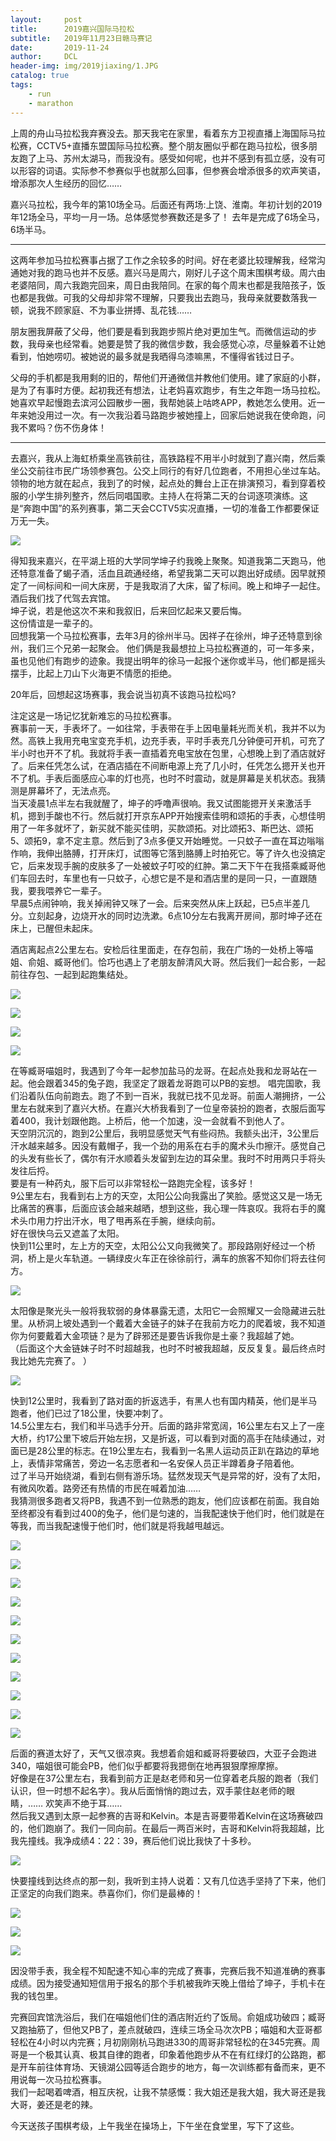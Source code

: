 ```yaml
---
layout:     post
title:      2019嘉兴国际马拉松
subtitle:   2019年11月23日赣马赛记
date:       2019-11-24
author:     DCL
header-img: img/2019jiaxing/1.JPG
catalog: true
tags:
    - run
    - marathon
---
```

上周的舟山马拉松我弃赛没去。那天我宅在家里，看着东方卫视直播上海国际马拉松赛，CCTV5+直播东盟国际马拉松赛。整个朋友圈似乎都在跑马拉松，很多朋友跑了上马、苏州太湖马，而我没有。感受如何呢，也并不感到有孤立感，没有可以形容的词语。实际参不参赛似乎也就那么回事，但参赛会增添很多的欢声笑语，增添那次人生经历的回忆……

嘉兴马拉松，我今年的第10场全马。后面还有两场:上饶、淮南。年初计划的2019年12场全马，平均一月一场。总体感觉参赛数还是多了！ 去年是完成了6场全马，6场半马。


----------

这两年参加马拉松赛事占据了工作之余较多的时间。好在老婆比较理解我，经常沟通她对我的跑马也并不反感。嘉兴马是周六，刚好儿子这个周末围棋考级。周六由老婆陪同，周六我跑完回来，周日由我陪同。在家的每个周末也都是我陪孩子，饭也都是我做。可我的父母却非常不理解，只要我出去跑马，我母亲就要数落我一顿，说我不顾家庭、不为事业拼搏、乱花钱……    

朋友圈我屏蔽了父母，他们要是看到我跑步照片绝对更加生气。而微信运动的步数，我母亲也经常看。她要是赞了我的微信步数，我会感觉心凉，尽量躲着不让她看到，怕她唠叨。被她说的最多就是我晒得乌漆嘛黑，不懂得省钱过日子。  

父母的手机都是我用剩的旧的，帮他们开通微信并教他们使用。建了家庭的小群，是为了有事时方便。起初我还有想法，让老妈喜欢跑步，有生之年跑一场马拉松。她喜欢早起慢跑去滨河公园散步一圈，我帮她装上咕咚APP，教她怎么使用。近一年来她没用过一次。有一次我沿着马路跑步被她撞上，回家后她说我在使命跑，问我不累吗？伤不伤身体！

----------

去嘉兴，我从上海虹桥乘坐高铁前往，高铁路程不用半小时就到了嘉兴南，然后乘坐公交前往市民广场领参赛包。公交上同行的有好几位跑者，不用担心坐过车站。领物的地方就在起点，我到了的时候，起点处的舞台上正在排演预习，看到穿着校服的小学生排列整齐，然后同唱国歌。主持人在将第二天的台词逐项演练。这是“奔跑中国”的系列赛事，第二天会CCTV5实况直播，一切的准备工作都要保证万无一失。

![](http://daichunlei.com/img/2019jiaxing/01.JPG)

得知我来嘉兴，在平湖上班的大学同学坤子约我晚上聚聚。知道我第二天跑马，他还特意准备了蝎子酒，活血且疏通经络，希望我第二天可以跑出好成绩。因早就预定了一间标间和一间大床房，于是我取消了大床，留了标间。晚上和坤子一起住。酒后我们找了代驾去宾馆。  
坤子说，若是他这次不来和我叙旧，后来回忆起来又要后悔。  
这份情谊是一辈子的。  
回想我第一个马拉松赛事，去年3月的徐州半马。因祥子在徐州，坤子还特意到徐州，我们三个兄弟一起聚会。
他们俩是我最想拉上马拉松赛道的，可一年多来，虽也见他们有跑步的迹象。我提出明年的徐马一起报个迷你或半马，他们都是摇头摆手，比起上刀山下火海更不情愿的拒绝。

20年后，回想起这场赛事，我会说当初真不该跑马拉松吗?

注定这是一场记忆犹新难忘的马拉松赛事。  
赛事前一天，手表坏了。一如往常，手表带在手上因电量耗光而关机，我并不以为然。高铁上我用充电宝变充手机，边充手表，平时手表充几分钟便可开机，可充了半小时也开不了机。我就将手表一直插着充电宝放在包里，心想晚上到了酒店就好了。后来任凭怎么试，在酒店插在不间断电源上充了几小时，任凭怎么摁开关也开不了机。手表后面感应心率的灯也亮，也时不时震动，就是屏幕是关机状态。我猜测是屏幕坏了，无法点亮。  
当天凌晨1点半左右我就醒了，坤子的呼噜声很响。我又试图能摁开关来激活手机，摁到手酸也不行。然后就打开京东APP开始搜索佳明和颂拓的手表，心想佳明用了一年多就坏了，新买就不能买佳明，买款颂拓。对比颂拓3、斯巴达、颂拓5、颂拓9，拿不定主意。然后到了3点多便又开始睡觉。一只蚊子一直在耳边嗡嗡作响，我伸出胳膊，打开床灯，试图等它落到胳膊上时拍死它。等了许久也没搞定它，后来发现手腕的皮肤多了一处被蚊子叮咬的红肿。第二天下午在我搭乘臧哥他们车回去时，车里也有一只蚊子，心想它是不是和酒店里的是同一只，一直跟随我，要我喂养它一辈子。  
早晨5点闹钟响，我关掉闹钟又咪了一会。后来突然从床上跃起，已5点半差几分。立刻起身，边烧开水的同时边洗漱。6点10分左右我离开房间，那时坤子还在床上，已醒但未起床。    

酒店离起点2公里左右。安检后往里面走，在存包前，我在广场的一处桥上等喵姐、俞姐、臧哥他们。恰巧也遇上了老朋友醉清风大哥。然后我们一起合影，一起前往存包、一起到起跑集结处。   

![](http://daichunlei.com/img/2019jiaxing/2.JPG)

![](http://daichunlei.com/img/2019jiaxing/3.JPG)

![](http://daichunlei.com/img/2019jiaxing/4.JPG)

![](http://daichunlei.com/img/2019jiaxing/5.JPG)

在等臧哥喵姐时，我遇到了今年一起参加盐马的龙哥。在起点处我和龙哥站在一起。他会跟着345的兔子跑，我坚定了跟着龙哥跑可以PB的妄想。
唱完国歌，我们沿着队伍向前跑去。跑了不到一百米，我就已找不见龙哥。前面人潮拥挤，一公里左右就来到了嘉兴大桥。在嘉兴大桥我看到了一位皇帝装扮的跑者，衣服后面写着400，我计划跟他跑。上桥后，他一个加速，没一会就看不到他人了。   
天空阴沉沉的，跑到2公里后，我明显感觉天气有些闷热。我额头出汗，3公里后汗水越来越多。因没有戴帽子，我一个劲的用系在右手的魔术头巾擦汗。感觉自己的头发有些长了，偶尔有汗水顺着头发留到左边的耳朵里。我时不时用两只手将头发往后捋。  
要是有一种药丸，服下后可以非常轻松一路跑完全程，该多好！   
9公里左右，我看到右上方的天空，太阳公公向我露出了笑脸。感觉这又是一场无比痛苦的赛事，后面应该会越来越晒，想到这些，我心理一阵哀叹。我将右手的魔术头巾用力拧出汗水，甩了甩再系在手腕，继续向前。   
好在很快乌云又遮盖了太阳。    
快到11公里时，左上方的天空，太阳公公又向我微笑了。那段路刚好经过一个桥洞，桥上是火车轨道。一辆绿皮火车正在徐徐前行，满车的旅客不知你们将去往何方。  

![](http://daichunlei.com/img/2019jiaxing/11.JPG)

太阳像是聚光头一般将我软弱的身体暴露无遗，太阳它一会照耀又一会隐藏进云肚里。从桥洞上坡处遇到一个戴着大金链子的妹子在我前方吃力的爬着坡，我不知道你为何要戴着大金项链？是为了辟邪还是要告诉我你是土豪？我超越了她。    
（后面这个大金链妹子时不时超越我，也时不时被我超越，反反复复。最后终点时我比她先完赛了。 ） 

![](http://daichunlei.com/img/2019jiaxing/22.jpg)

快到12公里时，我看到了路对面的折返选手，有黑人也有国内精英，他们是半马跑者，他们已过了18公里，快要冲刺了。  
14.5公里左右，我们和半马选手分开。后面的路非常宽阔，16公里左右又上了一座大桥，约17公里下坡后开始左拐，又是折返，可以看到对面的高手在陆续通过，对面已是28公里的标志。在19公里左右，我看到一名黑人运动员正趴在路边的草地上，表情非常痛苦，旁边一名志愿者和一名安保人员正半蹲着身子陪着他。  
过了半马开始绕湖，看到右侧有游乐场。猛然发现天气是异常的好，没有了太阳，有微风吹着。路旁还有热情的市民在喊着加油……    
我猜测很多跑者又将PB，我遇不到一位熟悉的跑友，他们应该都在前面。我自始至终都没有看到过400的兔子，他们是匀速的，当我配速快于他们时，他们就是在等我，而当我配速慢于他们时，他们就是将我越甩越远。  

![](http://daichunlei.com/img/2019jiaxing/10.JPG)

![](http://daichunlei.com/img/2019jiaxing/12.JPG)

![](http://daichunlei.com/img/2019jiaxing/13.JPG)

![](http://daichunlei.com/img/2019jiaxing/14.JPG)

![](http://daichunlei.com/img/2019jiaxing/15.JPG)

![](http://daichunlei.com/img/2019jiaxing/16.JPG)

![](http://daichunlei.com/img/2019jiaxing/17.JPG)

![](http://daichunlei.com/img/2019jiaxing/18.JPG)

![](http://daichunlei.com/img/2019jiaxing/19.JPG)

![](http://daichunlei.com/img/2019jiaxing/20.JPG)

![](http://daichunlei.com/img/2019jiaxing/21.JPG)

后面的赛道太好了，天气又很凉爽。我想着俞姐和臧哥将要破四，大亚子会跑进340，喵姐很可能会PB，他们似乎都要将我摁倒在地再狠狠摩擦摩擦。  
好像是在37公里左右，我看到前方正是赵老师和另一位穿着老兵服的跑者（我们认识，但一时想不起名字）。我从后面悄悄的跑过去，双手蒙住赵老师的眼睛，…… 欢笑声不绝于耳……  
然后我又遇到太原一起参赛的吉哥和Kelvin。本是吉哥要带着Kelvin在这场赛破四的，他们跑崩了。我们一同向前。在最后一两百米时，吉哥和Kelvin将我超越，比我先撞线。我净成绩4：22：39，赛后他们说比我快了十多秒。  

![](http://daichunlei.com/img/2019jiaxing/23.jpg)

快要撞线到达终点的那一刻，我听到主持人说着：又有几位选手坚持了下来，他们正坚定的向我们跑来。恭喜你们，你们是最棒的！  

![](http://daichunlei.com/img/2019jiaxing/6.JPG)

![](http://daichunlei.com/img/2019jiaxing/7.JPG)

![](http://daichunlei.com/img/2019jiaxing/8.JPG)

因没带手表，我全程不知配速不知心率的完成了赛事，完赛后我不知道准确的赛事成绩。因为接受通知短信用于报名的那个手机被我昨天晚上借给了坤子，手机卡在我的钱包里。  

完赛回宾馆洗浴后，我们在喵姐他们住的酒店附近约了饭局。俞姐成功破四；臧哥又跑抽筋了，但他又PB了，差点就破四，连续三场全马次次PB；喵姐和大亚哥都轻松在4小时以内完赛；月初刚刚杭马跑进330的周哥非常轻松的在345完赛。周哥是一个极其认真、极其自律的跑者，印象着他跑步从不在有红绿灯的公路跑，都是开车前往体育场、天镜湖公园等适合跑步的地方，每一次训练都有备而来，更不用说每一次马拉松赛事。  
我们一起喝着啤酒，相互庆祝，让我不禁感慨：我大姐还是我大姐，我大哥还是我大哥，姜还是老的辣。  

今天送孩子围棋考级，上午我坐在操场上，下午坐在食堂里，写下了这些。

